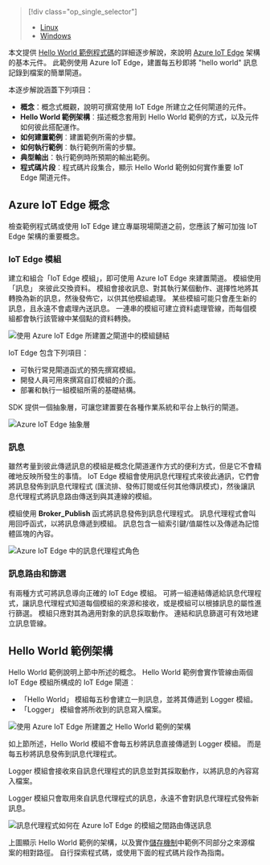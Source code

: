 > [!div class="op_single_selector"]
> * [Linux](../articles/iot-hub/iot-hub-linux-iot-edge-get-started.md)
> * [Windows](../articles/iot-hub/iot-hub-windows-iot-edge-get-started.md)
> 
> 

本文提供 [Hello World 範例程式碼][lnk-helloworld-sample]的詳細逐步解說，來說明 [Azure IoT Edge][lnk-iot-edge] 架構的基本元件。 此範例使用 Azure IoT Edge，建置每五秒即將 "hello world" 訊息記錄到檔案的簡單閘道。

本逐步解說涵蓋下列項目：

* **概念**：概念式概觀，說明可撰寫使用 IoT Edge 所建立之任何閘道的元件。
* **Hello World 範例架構**︰描述概念套用到 Hello World 範例的方式，以及元件如何彼此搭配運作。
* **如何建置範例**︰建置範例所需的步驟。
* **如何執行範例**︰執行範例所需的步驟。 
* **典型輸出**：執行範例時所預期的輸出範例。
* **程式碼片段**︰程式碼片段集合，顯示 Hello World 範例如何實作重要 IoT Edge 閘道元件。

## <a name="azure-iot-edge-concepts"></a>Azure IoT Edge 概念
檢查範例程式碼或使用 IoT Edge 建立專屬現場閘道之前，您應該了解可加強 IoT Edge 架構的重要概念。

### <a name="iot-edge-modules"></a>IoT Edge 模組
建立和組合「IoT Edge 模組」，即可使用 Azure IoT Edge 來建置閘道。 模組使用「訊息」  來彼此交換資料。 模組會接收訊息、對其執行某個動作、選擇性地將其轉換為新的訊息，然後發佈它，以供其他模組處理。 某些模組可能只會產生新的訊息，且永遠不會處理內送訊息。 一連串的模組可建立資料處理管線，而每個模組都會執行該管線中某個點的資料轉換。

![使用 Azure IoT Edge 所建置之閘道中的模組鏈結][1]

IoT Edge 包含下列項目：

* 可執行常見閘道函式的預先撰寫模組。
* 開發人員可用來撰寫自訂模組的介面。
* 部署和執行一組模組所需的基礎結構。

SDK 提供一個抽象層，可讓您建置要在各種作業系統和平台上執行的閘道。

![Azure IoT Edge 抽象層][2]

### <a name="messages"></a>訊息
雖然考量到彼此傳遞訊息的模組是概念化閘道運作方式的便利方式，但是它不會精確地反映所發生的事情。 IoT Edge 模組會使用訊息代理程式來彼此通訊，它們會將訊息發佈到訊息代理程式 (匯流排、發佈訂閱或任何其他傳訊模式)，然後讓訊息代理程式將訊息路由傳送到與其連線的模組。

模組使用 **Broker_Publish** 函式將訊息發佈到訊息代理程式。 訊息代理程式會叫用回呼函式，以將訊息傳遞到模組。 訊息包含一組索引鍵/值屬性以及傳遞為記憶體區塊的內容。

![Azure IoT Edge 中的訊息代理程式角色][3]

### <a name="message-routing-and-filtering"></a>訊息路由和篩選
有兩種方式可將訊息導向正確的 IoT Edge 模組。 可將一組連結傳遞給訊息代理程式，讓訊息代理程式知道每個模組的來源和接收，或是模組可以根據訊息的屬性進行篩選。 模組只應對其為適用對象的訊息採取動作。 連結和訊息篩選可有效地建立訊息管線。

## <a name="hello-world-sample-architecture"></a>Hello World 範例架構
Hello World 範例說明上節中所述的概念。 Hello World 範例會實作管線由兩個 IoT Edge 模組所構成的 IoT Edge 閘道︰

* 「Hello World」  模組每五秒會建立一則訊息，並將其傳遞到 Logger 模組。
* 「Logger」  模組會將所收到的訊息寫入檔案。

![使用 Azure IoT Edge 所建置之 Hello World 範例的架構][4]

如上節所述，Hello World 模組不會每五秒將訊息直接傳遞到 Logger 模組。 而是每五秒將訊息發佈到訊息代理程式。

Logger 模組會接收來自訊息代理程式的訊息並對其採取動作，以將訊息的內容寫入檔案。

Logger 模組只會取用來自訊息代理程式的訊息，永遠不會對訊息代理程式發佈新訊息。

![訊息代理程式如何在 Azure IoT Edge 的模組之間路由傳送訊息][5]

上圖顯示 Hello World 範例的架構，以及實作[儲存機制][lnk-iot-edge]中範例不同部分之來源檔案的相對路徑。 自行探索程式碼，或使用下面的程式碼片段作為指南。

<!-- Images -->
[1]: media/iot-hub-iot-edge-getstarted-selector/modules.png
[2]: media/iot-hub-iot-edge-getstarted-selector/modules_2.png
[3]: media/iot-hub-iot-edge-getstarted-selector/messages_1.png
[4]: media/iot-hub-iot-edge-getstarted-selector/high_level_architecture.png
[5]: media/iot-hub-iot-edge-getstarted-selector/detailed_architecture.png

<!-- Links -->
[lnk-helloworld-sample]: https://github.com/Azure/iot-edge/tree/master/samples/hello_world
[lnk-iot-edge]: https://github.com/Azure/iot-edge